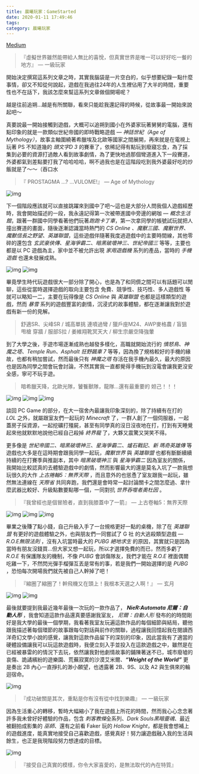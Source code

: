 ```yaml
---
title: 晨曦玩家：GameStarted
date: 2020-01-11 17:49:46
tags:
category: 晨曦玩家
---
```


[Medium](https://medium.com/@wsw0615/%E6%99%A8%E6%9B%A6%E7%8E%A9%E5%AE%B6-game-started-21e88fa2ce4b)

> 『虛擬世界雖然能帶給人無比的喜悅，但真實世界是唯一可以好好吃一餐的地方』
 — 一級玩家

開始決定撰寫這系列文章之時，其實我腦袋是一片空白的，似乎想要紀錄一點什麼事情，卻又不知從何說起，遊戲在我過往24年的人生裡佔用了大半的時間，重要性也不在話下，我該怎麼來幫這系列文章做個開場呢？

越是往前追朔…越是有所關聯，看來只能趁我還記得的時候，從故事最一開始來說起吧～

真要說最一開始接觸到遊戲，大概可以追朔到國小在外婆家玩著舅舅的電腦，還有點印象的就是一款類似世紀帝國的即時戰略遊戲 — *神話世紀（Age of Mythology）*，故事主軸圍繞著希臘埃及北歐等國家之間展開，再來就是在電視上玩著 PS 不知道幾的 *頭文字D 3* 的賽車了，依稀記得有點玩到廢寢忘食，為了採集到必要的資源打過敵人看到故事劇情，為了更快地過那個彎道進入下一段賽道，外婆都氣到差點要打我了哈哈哈哈，啊不過我也是在這階段吃到我外婆最好吃的炒飯就是了～～（吞口水

> 『 PROSTAGMA …? …VULOME!』
 — Age of Mythology

![img](/images/2020/晨曦玩家：GameStarted/ss03.png)

下一個階段應該就可以直接跳躍來到國中了吧～這也是大部分人問我個人遊戲經歷時，我會開始描述的一段，我永遠記得第一次被帶進國中旁邊的網咖 — *概念生活館*，跟著一群國中同學看著他們玩著*跑跑卡丁車*，第一次拿同學的帳號試玩就把人撞出賽道的畫面，隨後逐漸認識當時熱門的 *CS Online 、魔獸三國、魔獸世界、魔獸信長之野望、英雄聯盟*，這些遊戲伴隨著我度過遊戲中的主要時間線，其他零碎的還包含 *玄武豪俠傳、星海爭霸二、暗黑破壞神三、世紀帝國三* 等等，主要也都是以 PC 遊戲為主，家中並不被允許出現 *家用遊戲機* 系列的產品，當時的 *手機遊戲* 也還未發展成熟。

![img](/images/2020/晨曦玩家：GameStarted/Snipaste_2020-01-11_12-43-42.png)
![img](/images/2020/晨曦玩家：GameStarted/Snipaste_2020-01-11_12-48-11.png)

畢竟學生時代玩遊戲很大一部分除了開心，也是為了和同儕之間可以有話題可以閒聊，這些從當時選擇遊戲的取向主要包含 免費、競爭性、技巧性、多人遊戲性 等就可以略知一二，主要在玩得像是 *CS Online* 與 *英雄聯盟* 也都是這樣類型的遊戲，然而 *暴雪* 系列的遊戲豐富的劇情，沉浸式的故事體驗，都在逐漸讓我對於遊戲有新一份的見解。

> 舒適SR、尖峰SR / 城高單挑 連噴過彎 / 獵戶座M24、AWP麥格農 / 盲狙 甩槍 穿牆 / 服部S拉 / 姜維翔靴冥天大 / 柳生宗嚴空降強暈

到了大學之後，手遊市場逐漸成熟也越發多樣化，高職就開始流行的 *憤怒鳥、神魔之塔、Temple Run、Asphalt 狂野飆車 7* 等等，因為換了規格較好的手機的緣故，也都有稍加嘗試，然而最後只有 *神魔之塔* 存活在我手機內最久，最大的原因也是因為同學之間會玩會討論，不然其實我一直都覺得手機玩到沒電會讓我更沒安全感，寧可不玩手遊。

> 暗希臘天降，北歐光隊，饕餮獸隊，龍隊…還有最重要的 妲己！！！

![img](/images/2020/晨曦玩家：GameStarted/Pet515.png)
![img](/images/2020/晨曦玩家：GameStarted/Pet945.png)
![img](/images/2020/晨曦玩家：GameStarted/Pet595.png)

談回 PC Game 的部分，在大一宿舍內最讓我印象深刻的，除了持續有在打的 *LOL* 之外，就屬跟室友們一起玩的 *Minecraft* 了，一群人創了一個伺服器，一起蓋房子採資源，一起挖礦打殭屍，甚至有同學真的沒日沒夜地在打，打到有天睡覺起來他就默默地說他已經自己殺掉 *終界龍* 了，大夥又震驚又哭笑不得。

更多像是 *世紀帝國二、暗黑破壞神三、星海爭霸二、爐石戰記、新 瑪奇英雄傳* 等遊戲也大多是在這時期會跟我同學一起玩，*魔獸世界* 與 *英雄聯盟* 也都有斷斷續續持續的在打賽季與推副本，其中 *暗黑破壞神三* 與 *星海爭霸二* 因為室友的關係，我開始比較認真的去體驗遊戲中的劇情，然而影響最大的還是莫名入坑了一款我想玩很久的大作 *上古捲軸5：無界天際* ，而且意外的也慫恿了室友跟我一起玩，雖然無法連線在 *天際省* 共同奔跑，我們還是會時常一起討論關卡之間怎麼過、拿什麼武器比較好、升級點數要點哪一個，一同對抗 *世界吞噬者奧杜因* 。

> 『我曾經也是個冒險者，直到我膝蓋中了一箭』
 — 上古卷軸5：無界天際

![img](/images/2020/晨曦玩家：GameStarted/5554e37490c26d66e83f9a82a1026f43f606ffef.jpg)
![img](/images/2020/晨曦玩家：GameStarted/tes_v___skyrim_wallpaper_by_ryynanen007_d3acrmm.jpg)
![img](/images/2020/晨曦玩家：GameStarted/0001034970.jpeg)

畢業之後賺了點小錢，自己升級入手了一台規格更好一點的桌機，除了在 *英雄聯盟* 有更好的遊戲體驗之外，也與朋友們一同嘗試了 G 社 的大逃殺類型遊戲 — *R.O.E無限法則* ，沒有入坑當時最大的 *PUBG 絕地求生* 的原因，其實就只是因為當時有朋友沒錢買…但大家又想一起玩，所以才選擇免費的而已，然而多虧了 *R.O.E* 有保護隊友的機制，不像 *PUBG* 會誤傷隊友，我們才能在 *R.O.E* 裡面偶爾吃雞一下，不然閃光彈手榴彈互丟是常有的事，若是我們一開始選擇的是 *PUBG* ，恐怕每次開場我們就先被自己人幹掉了吧！

> 『縮圈了縮圈了！幹飛機又在頭上！我根本天選之人啊！』
 — 玄月

![img](/images/2020/晨曦玩家：GameStarted/talon_by_korhiper_d9fdgpz.jpg)
![img](/images/2020/晨曦玩家：GameStarted/xroewallpaper_bryaanz8-1024x576.jpg.pagespeed.ic.9dAJtKTUiS.jpeg)

最後就要提到我最近幾年最後一次玩的一款作品了， ***NieR:Automata 尼爾：自動人形*** ，我會知道這款作品還真要感謝我室友， *尼爾：自動人形* 發布的的時間剛好是我大學的最後一個學期，我看著我室友玩遍這款作品的每個細節與結局，聽他跟我描述著每個環節的故事跟每句對話與前作的關聯，過程讓我回憶起我在閱讀西洋奇幻文學小說的感覺，讓我對這款作品留下的深刻的印象，因此當我有了適當的硬體設備讓我可以玩這款遊戲時，我便立刻入手並投入在這款遊戲之中，雖然是在已經被暴雷的的情況下去玩，依然讓我對他劇情故事的鋪陳著迷不已，城市廢墟的哀傷、詭譎繽紛的遊樂園、荒蕪寂寞的沙漠艾米爾、***“Weight of the World”*** 更是奏出 2B 內心一直掙扎的渺小願望，也透露著 2B、9S、以及 A2 與生俱來的輪迴宿命。

![img](/images/2020/晨曦玩家：GameStarted/dc472y1-c9456de9-ad4d-42b0-b0c6-7da82ad2e593.jpg)

> 『成功破關是其次，重點是你有沒有從中找到樂趣』
 — 一級玩家

因為生活重心的轉移，暫時大幅縮小了我在遊戲上所花的時間，然而我心心念念著許多我未曾好好體驗的作品，包含 *刺客教條*全系列、*Dark Souls黑暗靈魂*、最近被翻拍成影集的 *巫師*、還有之前看 Faker 玩的 *Hollow Knight*，都是我會想補上的遊戲進度，能真實地接受自己喜歡遊戲，感覺真好！努力讓遊戲融入我的生活與餘生，也正是我現階段努力想達成的目標。

![img](/images/2020/晨曦玩家：GameStarted/assassin_s_creed__four_legends_by_okiir_d5whqt0.png)

> 『接受自己真實的模樣，你令大家喜愛的，是無法取代的內在特質』